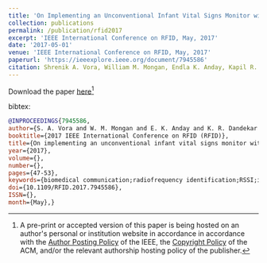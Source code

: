 ```yaml
---
title: 'On Implementing an Unconventional Infant Vital Signs Monitor with Passive RFID Tags'
collection: publications
permalink: /publication/rfid2017
excerpt: 'IEEE International Conference on RFID, May, 2017'
date: '2017-05-01'
venue: 'IEEE International Conference on RFID, May, 2017'
paperurl: 'https://ieeexplore.ieee.org/document/7945586'
citation: Shrenik A. Vora, William M. Mongan, Endla K. Anday, Kapil R. Dandekar, Genevieve Dion, Adam K. Fontecchio, and Timothy P. Kurzweg. On Implementing an Unconventional Infant Vital Signs Monitor with Passive RFID Tags.  IEEE International Conference on RFID, May, 2017.
---
```


Download the paper [here](https://www.cs.drexel.edu/~wmm24/papers/rfid2017.pdf)[^1]

bibtex:
```bibtex
@INPROCEEDINGS{7945586, 
author={S. A. Vora and W. M. Mongan and E. K. Anday and K. R. Dandekar and G. Dion and A. K. Fontecchio and T. P. Kurzweg}, 
booktitle={2017 IEEE International Conference on RFID (RFID)}, 
title={On implementing an unconventional infant vital signs monitor with passive RFID tags}, 
year={2017}, 
volume={}, 
number={}, 
pages={47-53}, 
keywords={biomedical communication;radiofrequency identification;RSSI;infant vital signs monitor;passive RFID tags;RFID technology;respiration rate;received signal strength;bradycardia;apnea;Monitoring;Biomedical monitoring;Pediatrics;RFID tags;Heart beat}, 
doi={10.1109/RFID.2017.7945586}, 
ISSN={}, 
month={May},}
```

[^1]: A pre-print or accepted version of this paper is being hosted on an author's personal or institution website in accordance in accordance with the [Author Posting Policy](https://www.ieee.org/publications/rights/index.html) of the IEEE, the [Copyright Policy](https://www.acm.org/publications/policies/copyright-policy) of the ACM, and/or the relevant authorship hosting policy of the publisher.